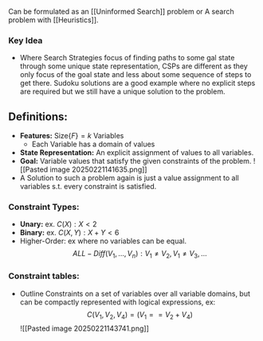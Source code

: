 Can be formulated as an [[Uninformed Search]] problem or A search problem with [[Heuristics]].

### Key Idea
- Where Search Strategies focus of finding paths to some gal state through some unique state representation, CSPs are different as they only focus of the goal state and less about some sequence of steps to get there. Sudoku solutions are a good example where no explicit steps are required but we still have a unique solution to the problem.

## Definitions:
- **Features:** $\text{Size}\{F\}=k\text{ Variables}$
	- Each Variable has a domain of values
- **State Representation:** An explicit assignment of values to all variables.
- **Goal:** Variable values that satisfy the given constraints of the problem.
![[Pasted image 20250221141635.png]]
- A Solution to such a problem again is just a value assignment to all variables s.t. every constraint is satisfied. 

### Constraint Types:
- **Unary:** ex. $C(X):X<2$
- **Binary:** ex. $C(X,Y): X+Y < 6$
- Higher-Order: ex where no variables can be equal. $$ALL-Diff(V_1,\dots ,V_n): V_1\neq V_2, V_1\neq V_3, \dots$$
### Constraint tables:
- Outline Constraints on a set of variables over all variable domains, but can be compactly represented with logical expressions, ex: $$C(V_1,V_2,V_4)=(V_1==V_2+V_4)$$![[Pasted image 20250221143741.png]]

